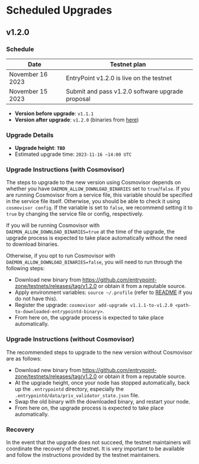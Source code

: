 # Scheduled Upgrades

## v1.2.0

### Schedule

| Date             | Testnet plan                                     |
|------------------|--------------------------------------------------|
| November 16 2023 | EntryPoint v1.2.0 is live on the testnet         |
| November 15 2023 | Submit and pass v1.2.0 software upgrade proposal |

- **Version before upgrade**: `v1.1.1`
- **Version after upgrade**: `v1.2.0` (binaries from [here](https://github.com/entrypoint-zone/testnets/releases/tag/v1.2.0))

### Upgrade Details

- **Upgrade height**: **`TBD`**
- Estimated upgrade time: `2023-11-16 ~14:00 UTC`

### Upgrade Instructions (with Cosmovisor)

The steps to upgrade to the new version using Cosmovisor depends on whether you have `DAEMON_ALLOW_DOWNLOAD_BINARIES` set to `true`/`false`. If you are running Cosmovisor from a service file, this variable should be specified in the service file itself. Otherwise, you should be able to check it using `cosmovisor config`. If the variable is set to `false`, we recommend setting it to `true` by changing the service file or config, respectively.

If you will be running Cosmovisor with `DAEMON_ALLOW_DOWNLOAD_BINARIES=true` at the time of the upgrade, the upgrade process is expected to take place automatically without the need to download binaries.

Otherwise, if you opt to run Cosmovisor with `DAEMON_ALLOW_DOWNLOAD_BINARIES=false`, you will need to run through the following steps:

- Download new binary from https://github.com/entrypoint-zone/testnets/releases/tag/v1.2.0 or obtain it from a reputable source.
- Apply environment variables: `source ~/.profile` (refer to [README](../README.md#from-scratch-using-cosmovisor) if you do not have this).
- Register the upgrade: `cosmovisor add-upgrade v1.1.1-to-v1.2.0 <path-to-downloaded-entrypointd-binary>`.
- From here on, the upgrade process is expected to take place automatically.

### Upgrade Instructions (without Cosmovisor)

The recommended steps to upgrade to the new version without Cosmovisor are as follows:

- Download new binary from https://github.com/entrypoint-zone/testnets/releases/tag/v1.2.0 or obtain it from a reputable source.
- At the upgrade height, once your node has stopped automatically, back up the `.entrypointd` directory, especially the `.entrypointd/data/priv_validator_state.json` file.
- Swap the old binary with the downloaded binary, and restart your node.
- From here on, the upgrade process is expected to take place automatically.

### Recovery

In the event that the upgrade does not succeed, the testnet maintainers will coordinate the recovery of the testnet. It is very important to be available and follow the instructions provided by the testnet maintainers.
